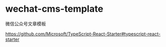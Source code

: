 # wechat-cms-template
微信公众号文章模板

https://github.com/Microsoft/TypeScript-React-Starter#typescript-react-starter